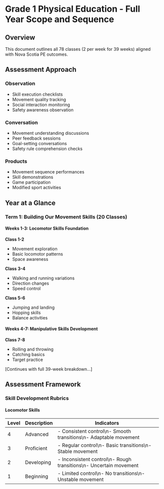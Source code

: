 # Grade 1 Physical Education - Full Year Scope and Sequence

## Overview
This document outlines all 78 classes (2 per week for 39 weeks) aligned with Nova Scotia PE outcomes.

## Assessment Approach

### Observation
- Skill execution checklists
- Movement quality tracking
- Social interaction monitoring
- Safety awareness observation

### Conversation
- Movement understanding discussions
- Peer feedback sessions
- Goal-setting conversations
- Safety rule comprehension checks

### Products
- Movement sequence performances
- Skill demonstrations
- Game participation
- Modified sport activities

## Year at a Glance

### Term 1: Building Our Movement Skills (20 Classes)

#### Weeks 1-3: Locomotor Skills Foundation
**Class 1-2**
- Movement exploration
- Basic locomotor patterns
- Space awareness

**Class 3-4**
- Walking and running variations
- Direction changes
- Speed control

**Class 5-6**
- Jumping and landing
- Hopping skills
- Balance activities

#### Weeks 4-7: Manipulative Skills Development
**Class 7-8**
- Rolling and throwing
- Catching basics
- Target practice

[Continues with full 39-week breakdown...]

## Assessment Framework

### Skill Development Rubrics

#### Locomotor Skills
| Level | Description | Indicators |
|-------|-------------|------------|
| 4 | Advanced | - Consistent control\n- Smooth transitions\n- Adaptable movement |
| 3 | Proficient | - Regular control\n- Basic transitions\n- Stable movement |
| 2 | Developing | - Inconsistent control\n- Rough transitions\n- Uncertain movement |
| 1 | Beginning | - Limited control\n- No transitions\n- Unstable movement |